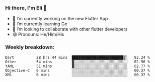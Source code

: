 ### Hi there, I'm Eli 👋
- 🔭 I’m currently working on the new Flutter App
- 🌱 I’m currently learning Go
- 🦄 I’m looking to collaborate with other flutter developers
- 😄 Pronouns: He/Him/His

### Weekly breakdown:
<!--START_SECTION:waka-->
```text
Dart          28 hrs 44 mins  ███████████████████████▒░   93.34 % 
Other         54 mins         ▓░░░░░░░░░░░░░░░░░░░░░░░░   02.96 % 
YAML          51 mins         ▓░░░░░░░░░░░░░░░░░░░░░░░░   02.77 % 
Objective-C   6 mins          ░░░░░░░░░░░░░░░░░░░░░░░░░   00.37 % 
XML           6 mins          ░░░░░░░░░░░░░░░░░░░░░░░░░   00.37 % 
```
<!--END_SECTION:waka-->
